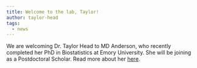 ```yaml
---
title: Welcome to the lab, Taylor!
author: taylor-head
tags:
  - news
---
```


We are welcoming Dr. Taylor Head to MD Anderson, who recently completed her PhD in Biostatistics at Emory University. She will be joining as a Postdoctoral Scholar. 
Read more about her [here](https://bhattacharya-lab.com/members/taylor-head.html).

